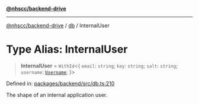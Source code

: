 [**@nhscc/backend-drive**](../../README.md)

***

[@nhscc/backend-drive](../../README.md) / [db](../README.md) / InternalUser

# Type Alias: InternalUser

> **InternalUser** = `WithId`\<\{ `email`: `string`; `key`: `string`; `salt`: `string`; `username`: [`Username`](Username.md); \}\>

Defined in: [packages/backend/src/db.ts:210](https://github.com/nhscc/drive.api.hscc.bdpa.org/blob/778d79f3487f712a80fb10da82bed3843d3db5fd/packages/backend/src/db.ts#L210)

The shape of an internal application user.
